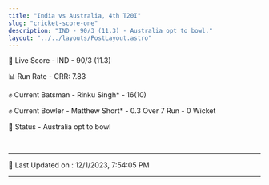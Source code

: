 ```yaml
---
title: "India vs Australia, 4th T20I"
slug: "cricket-score-one"
description: "IND - 90/3 (11.3) - Australia opt to bowl."
layout: "../../layouts/PostLayout.astro"
---
```


🔴 Live Score - IND - 90/3 (11.3)  

📊 Run Rate - CRR: 7.83  

✊ Current Batsman - Rinku Singh* - 16(10)  

✊ Current Bowler - Matthew Short* - 0.3 Over 7 Run - 0 Wicket  

📑 Status - Australia opt to bowl

<br />

***

📝 Last Updated on : 12/1/2023, 7:54:05 PM

***

